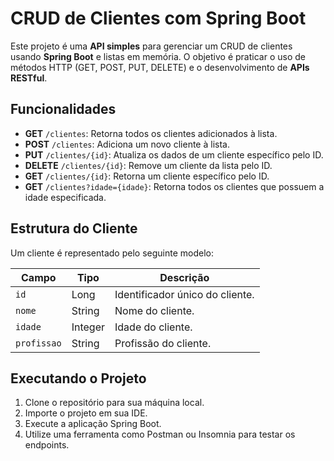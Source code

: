 # CRUD de Clientes com Spring Boot

Este projeto é uma **API simples** para gerenciar um CRUD de clientes usando **Spring Boot** e listas em memória. O objetivo é praticar o uso de métodos HTTP (GET, POST, PUT, DELETE) e o desenvolvimento de **APIs RESTful**.

## Funcionalidades

- **GET** `/clientes`: Retorna todos os clientes adicionados à lista.
- **POST** `/clientes`: Adiciona um novo cliente à lista.
- **PUT** `/clientes/{id}`: Atualiza os dados de um cliente específico pelo ID.
- **DELETE** `/clientes/{id}`: Remove um cliente da lista pelo ID.
- **GET** `/clientes/{id}`: Retorna um cliente específico pelo ID.
- **GET** `/clientes?idade={idade}`: Retorna todos os clientes que possuem a idade especificada.

## Estrutura do Cliente

Um cliente é representado pelo seguinte modelo:

| Campo     | Tipo    | Descrição                          |
|-----------|---------|------------------------------------|
| `id`      | Long    | Identificador único do cliente.    |
| `nome`    | String  | Nome do cliente.                   |
| `idade`   | Integer | Idade do cliente.                  |
| `profissao` | String | Profissão do cliente.              |

## Executando o Projeto

1. Clone o repositório para sua máquina local.
2. Importe o projeto em sua IDE.
3. Execute a aplicação Spring Boot.
4. Utilize uma ferramenta como Postman ou Insomnia para testar os endpoints.
